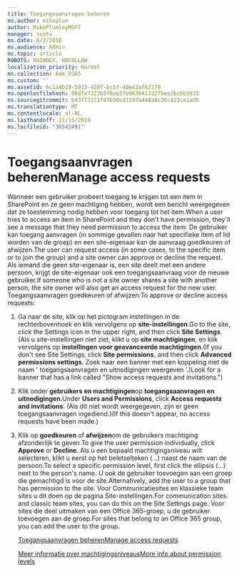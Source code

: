 ```yaml
---
title: Toegangsaanvragen beheren
ms.author: mikeplum
author: MikePlumleyMSFT
manager: scotv
ms.date: 8/3/2018
ms.audience: Admin
ms.topic: article
ROBOTS: NOINDEX, NOFOLLOW
localization_priority: Normal
ms.collection: Adm_O365
ms.custom: ''
ms.assetid: 6c1a4b19-5915-428f-bc57-40ee2af62178
ms.openlocfilehash: 90dfe7323b5f0ae37e963b413327bee2bc6b3d33
ms.sourcegitcommit: b43f77221f47b50c41197a448a9c26c423ce1ad5
ms.translationtype: MT
ms.contentlocale: nl-NL
ms.lasthandoff: 11/15/2019
ms.locfileid: "36542491"
---
```

# <a name="manage-access-requests"></a><span data-ttu-id="4819d-102">Toegangsaanvragen beheren</span><span class="sxs-lookup"><span data-stu-id="4819d-102">Manage access requests</span></span>

<span data-ttu-id="4819d-103">Wanneer een gebruiker probeert toegang te krijgen tot een item in SharePoint en ze geen machtiging hebben, wordt een bericht weergegeven dat ze toestemming nodig hebben voor toegang tot het item.</span><span class="sxs-lookup"><span data-stu-id="4819d-103">When a user tries to access an item in SharePoint and they don't have permission, they'll see a message that they need permission to access the item.</span></span> <span data-ttu-id="4819d-104">De gebruiker kan toegang aanvragen (in sommige gevallen naar het specifieke item of lid worden van de groep) en een site-eigenaar kan de aanvraag goedkeuren of afwijzen.</span><span class="sxs-lookup"><span data-stu-id="4819d-104">The user can request access (in some cases, to the specific item or to join the group) and a site owner can approve or decline the request.</span></span> <span data-ttu-id="4819d-105">Als iemand die geen site-eigenaar is, een site deelt met een andere persoon, krijgt de site-eigenaar ook een toegangsaanvraag voor de nieuwe gebruiker.</span><span class="sxs-lookup"><span data-stu-id="4819d-105">If someone who is not a site owner shares a site with another person, the site owner will also get an access request for the new user.</span></span> <span data-ttu-id="4819d-106">Toegangsaanvragen goedkeuren of afwijzen:</span><span class="sxs-lookup"><span data-stu-id="4819d-106">To approve or decline access requests:</span></span>
  
1. <span data-ttu-id="4819d-107">Ga naar de site, klik op het pictogram instellingen in de rechterbovenhoek en klik vervolgens op **site-instellingen**.</span><span class="sxs-lookup"><span data-stu-id="4819d-107">Go to the site, click the Settings icon in the upper right, and then click **Site Settings**.</span></span> <span data-ttu-id="4819d-108">(Als u site-instellingen niet ziet, klikt u op **site machtigingen**, en klik vervolgens op **instellingen voor geavanceerde machtigingen**.</span><span class="sxs-lookup"><span data-stu-id="4819d-108">(If you don't see Site Settings, click **Site permissions**, and then click **Advanced permissions settings**.</span></span> <span data-ttu-id="4819d-109">Zoek naar een banner met een koppeling met de naam ' toegangsaanvragen en uitnodigingen weergeven '.)</span><span class="sxs-lookup"><span data-stu-id="4819d-109">Look for a banner that has a link called "Show access requests and invitations.")</span></span>
    
2. <span data-ttu-id="4819d-110">Klik onder **gebruikers en machtigingen**op **toegangsaanvragen en uitnodigingen**.</span><span class="sxs-lookup"><span data-stu-id="4819d-110">Under **Users and Permissions**, click **Access requests and invitations**.</span></span> <span data-ttu-id="4819d-111">(Als dit niet wordt weergegeven, zijn er geen toegangsaanvragen ingediend.)</span><span class="sxs-lookup"><span data-stu-id="4819d-111">(If this doesn't appear, no access requests have been made.)</span></span>
    
3. <span data-ttu-id="4819d-112">Klik op **goedkeuren** of **afwijzen**om de gebruikers machtiging afzonderlijk te geven.</span><span class="sxs-lookup"><span data-stu-id="4819d-112">To give the user permission individually, click **Approve** or **Decline**.</span></span> <span data-ttu-id="4819d-113">Als u een bepaald machtigingsniveau wilt selecteren, klikt u eerst op het beletselteken (...) naast de naam van de persoon.</span><span class="sxs-lookup"><span data-stu-id="4819d-113">To select a specific permission level, first click the ellipsis (...) next to the person's name.</span></span> <span data-ttu-id="4819d-114">U ook de gebruiker toevoegen aan een groep die gemachtigd is voor de site.</span><span class="sxs-lookup"><span data-stu-id="4819d-114">Alternatively, add the user to a group that has permission to the site.</span></span> <span data-ttu-id="4819d-115">Voor Communicatiesites en klassieke team sites u dit doen op de pagina Site-instellingen.</span><span class="sxs-lookup"><span data-stu-id="4819d-115">For communication sites and classic team sites, you can do this on the Site Settings page.</span></span> <span data-ttu-id="4819d-116">Voor sites die deel uitmaken van een Office 365-groep, u de gebruiker toevoegen aan de groep.</span><span class="sxs-lookup"><span data-stu-id="4819d-116">For sites that belong to an Office 365 group, you can add the user to the group.</span></span>
    
    [<span data-ttu-id="4819d-117">Toegangsaanvragen beheren</span><span class="sxs-lookup"><span data-stu-id="4819d-117">Manage access requests </span></span>](https://go.microsoft.com/fwlink/?linkid=2008747)
    
    [<span data-ttu-id="4819d-118">Meer informatie over machtigingsniveaus</span><span class="sxs-lookup"><span data-stu-id="4819d-118">More info about permission levels</span></span>](https://go.microsoft.com/fwlink/?linkid=867071)
    

